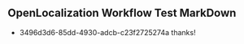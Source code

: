 ## OpenLocalization Workflow Test MarkDown
* 3496d3d6-85dd-4930-adcb-c23f2725274a thanks!

<!--HONumber=Jul16_HO5-->


